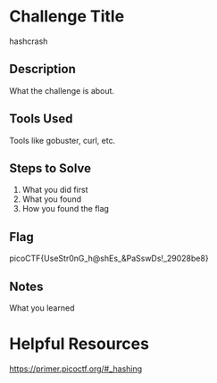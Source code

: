 # Challenge Title
hashcrash

## Description
What the challenge is about.

## Tools Used
Tools like gobuster, curl, etc.

## Steps to Solve
1. What you did first
2. What you found
3. How you found the flag

## Flag
picoCTF{UseStr0nG_h@shEs_&PaSswDs!_29028be8}

## Notes
What you learned

# Helpful Resources
https://primer.picoctf.org/#_hashing
